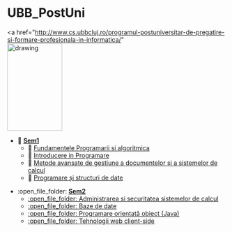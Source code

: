 # UBB_PostUni
<a href="http://www.cs.ubbcluj.ro/programul-postuniversitar-de-pregatire-si-formare-profesionala-in-informatica/"
<img src="http://www.cs.ubbcluj.ro/wp-content/uploads/Post-universitar-Informatica-2017.jpg" alt="drawing" width="50%" height="200px"/>
</a>

[//]: # "---------------------------------------------------------------------------
        Using Markdown: https://guides.github.com/features/mastering-markdown/#examples
        https://help.github.com/en/articles/basic-writing-and-formatting-syntax
         ---------------------------------------------------------------------------
         ** Used to bold text
         [linkText](a.html) Used to create a hyperlink
         Emoji: https://github.com/ikatyang/emoji-cheat-sheet/blob/master/README.md
         * Used for an ordered list
           * Used for an unordered sub point
        ----------------------------------------------------------------------------
"

* :open_file_folder: [ **Sem1** ](https://github.com/gdincu/UBB_PostUni/tree/master/Sem1)
  * :open_file_folder: [ Fundamentele Programarii si algoritmica ](https://github.com/gdincu/UBB_PostUni/tree/master/Sem1/Fundamentele%20program%C4%83rii%20%C5%9Fi%20algoritmic%C4%83)
  * :open_file_folder: [ Introducere in Programare ](https://github.com/gdincu/UBB_PostUni/tree/master/Sem1/Introducere%20%C3%AEn%20programare)
  * :open_file_folder: [ Metode avansate de gestiune a documentelor și a sistemelor de calcul ](https://github.com/gdincu/UBB_PostUni/tree/master/Sem1/Metode%20avansate%20de%20gestiune%20a%20documentelor%20%C8%99i%20a%20sistemelor%20de%20calcul)
  * :open_file_folder: [ Programare și structuri de date ](https://github.com/gdincu/UBB_PostUni/tree/master/Sem1/Programare%20%C8%99i%20structuri%20de%20date)

[//]: # "---------------------------------------------------------------------------
        Using HTML
        ---------------------------------------------------------------------------
        -
        ----------------------------------------------------------------------------
"
<ul>
     <li>
        :open_file_folder:
        <a href="https://github.com/gdincu/UBB_PostUni/tree/master/Sem2">
        <b>Sem2</b>
        </a>
        <ul>
                <li>
                        <a href="https://github.com/gdincu/UBB_PostUni/tree/master/Sem2/Administrarea%20si%20securitatea%20sistemelor%20de%20calcul"> 
          :open_file_folder:  Administrarea si securitatea sistemelor de calcul 
                        </a>
                </li>
                <li>
                        <a href="https://github.com/gdincu/UBB_PostUni/tree/master/Sem2/Baze%20de%20date"> 
          :open_file_folder:  Baze de date
                        </a>
                </li>
                <li>
                        <a href="https://github.com/gdincu/UBB_PostUni/tree/master/Sem2/Programare%20orientat%C4%83%20obiect%20(Java)"> 
          :open_file_folder:  Programare orientată obiect (Java)
                        </a>
                </li>
                <li>
                        <a href="https://github.com/gdincu/UBB_PostUni/tree/master/Sem2/Tehnologii%20web%20client-side"> 
          :open_file_folder:  Tehnologii web client-side
                        </a>
                </li>
        </ul>
     </li>
</ul>
